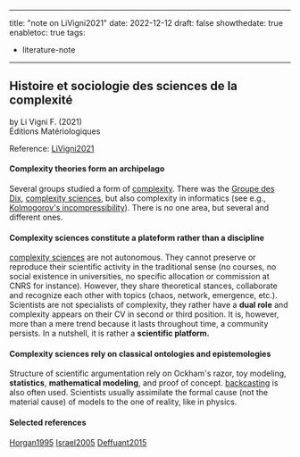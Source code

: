 
---
title: "note on LiVigni2021"
date: 2022-12-12
draft: false
showthedate: true
enabletoc: true
tags:
- literature-note
---


## **Histoire et sociologie des sciences de la complexité**     
by Li Vigni F. (2021)         
Éditions Matériologiques      

Reference: [LiVigni2021](reference/LiVigni2021.md)

#### Complexity theories form an archipelago
Several groups studied a form of [complexity](definition/complexity.md). There was the [Groupe des Dix](definition/Groupe%20des%20Dix.md), [complexity sciences](definition/complexity%20sciences.md), but also complexity in informatics (see e.g., [Kolmogorov's incompressibility](concept/Kolmogorov's%20incompressibility.md)). There is no one area, but several and different ones. 

#### Complexity sciences constitute a plateform rather than a discipline
[complexity sciences](definition/complexity%20sciences.md) are not autonomous. They cannot preserve or reproduce their scientific activity in the traditional sense (no courses, no social existence in universities, no specific allocation or commission at CNRS for instance). However, they share theoretical stances, collaborate and recognize each other with topics (chaos, network, emergence, etc.). Scientists are not specialists of complexity, they rather have a **dual role** and complexity appears on their CV in second or third position. It is, however, more than a mere trend because it lasts throughout time, a community persists. In a nutshell, it is rather a **scientific platform.** 

#### Complexity sciences rely on classical ontologies and epistemologies
Structure of scientific argumentation rely on Ockham's razor, toy modeling, **statistics**, **mathematical modeling**, and proof of concept. [backcasting](definition/backcasting.md) is also often used. Scientists usually assimilate the formal cause (not the material cause) of models to the one of reality, like in physics.


#### Selected references

[Horgan1995](reference/Horgan1995.md)
[Israel2005](reference/Israel2005.md)
[Deffuant2015](reference/Deffuant2015.md)

